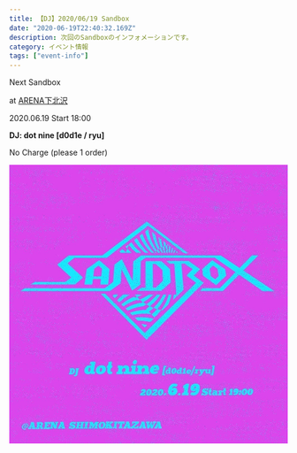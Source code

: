 ```yaml
---
title: 【DJ】2020/06/19 Sandbox
date: "2020-06-19T22:40:32.169Z"
description: 次回のSandboxのインフォメーションです。
category: イベント情報
tags: ["event-info"]
---
```


Next Sandbox

at [ARENA下北沢](http://twitter.com/arena＿1111)

2020.06.19 Start 18:00 

**DJ: dot nine [d0d1e / ryu]**

No Charge (please 1 order)

![flyer](./image.jpg)
